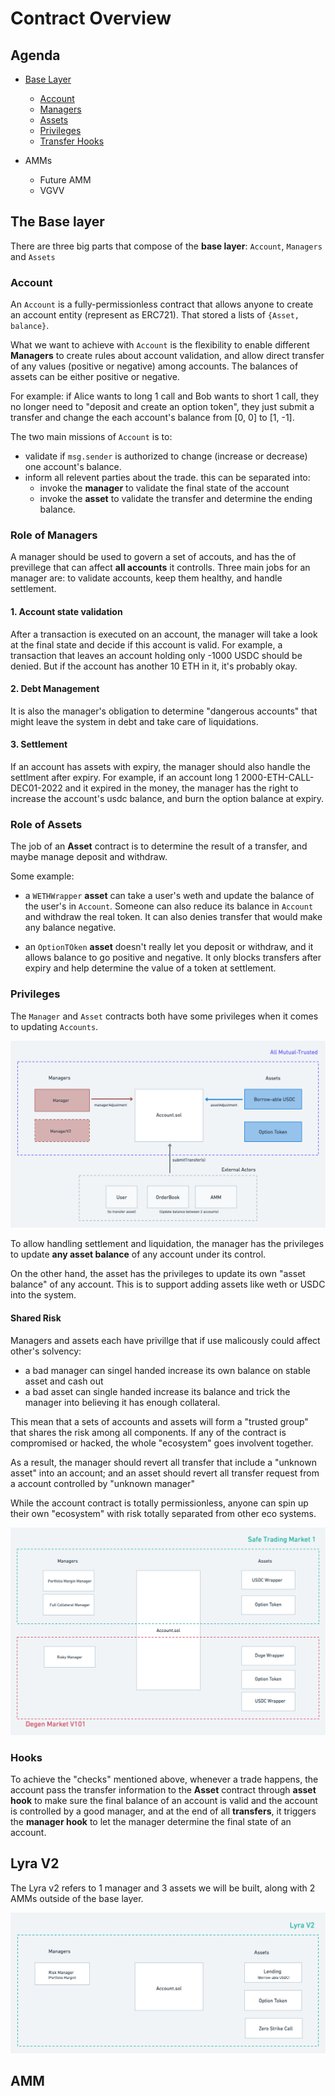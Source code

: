 # Contract Overview

## Agenda

* [Base Layer](#the-base-layer)
  * [Account](#account)  
  * [Managers](#role-of-managers)
  * [Assets](#role-of-assets)
  * [Privileges](#privileges)
  * [Transfer Hooks](#hooks)

* AMMs
  * Future AMM
  * VGVV

## The Base layer

There are three big parts that compose of the **base layer**: `Account`, `Managers` and `Assets`

### Account

An `Account` is a fully-permissionless contract that allows anyone to create an account entity (represent as ERC721). That stored a lists of `{Asset, balance}`.

What we want to achieve with `Account` is the flexibility to enable different **Managers** to create rules about account validation, and allow direct transfer of any values (positive or negative) among accounts. The balances of assets can be either positive or negative.

For example: if Alice wants to long 1 call and Bob wants to short 1 call, they no longer need to "deposit and create an option token", they just submit a transfer and change the each account's balance from [0, 0] to [1, -1].

The two main missions of `Account` is to:

* validate if `msg.sender` is authorized to change (increase or decrease) one account's balance.
* inform all relevent parties about the trade. this can be separated into:
  * invoke the **manager** to validate the final state of the account
  * invoke the **asset** to validate the transfer and determine the ending balance.
  
### Role of **Managers**

A manager should be used to govern a set of accouts, and has the of previllege that can affect **all accounts** it controlls. Three main jobs for an manager are: to validate accounts, keep them healthy, and handle settlement.

#### 1. Account state validation

After a transaction is executed on an account, the manager will take a look at the final state and decide if this account is valid. For example, a transaction that leaves an account holding only -1000 USDC should be denied. But if the account has another 10 ETH in it, it's probably okay. 

#### 2. Debt Management

It is also the manager's obligation to determine "dangerous accounts" that might leave the system in debt and take care of liquidations.

#### 3. Settlement

If an account has assets with expiry, the manager should also handle the settlment after expiry. For example, if an account long 1 2000-ETH-CALL-DEC01-2022 and it expired in the money, the manager has the right to increase the account's usdc balance, and burn the option balance at expiry.

### Role of **Assets**

The job of an **Asset** contract is to determine the result of a transfer, and maybe manage deposit and withdraw.

Some example:

* a `WETHWrapper` **asset** can take a user's weth and update the balance of the user's in `Account`. Someone can also reduce its balance in `Account` and withdraw the real token. It can also denies transfer that would make any balance negative.

* an `OptionTOken` **asset** doesn't really let you deposit or withdraw, and it allows balance to go positive and negative. It only blocks transfers after expiry and help determine the value of a token at settlement.

### Privileges

The `Manager` and `Asset` contracts both have some privileges when it comes to updating `Accounts`.

![adjustment-flow](./imgs/account/adjustment-flow.png)

To allow handling settlement and liquidation, the manager has the privileges to update **any asset balance** of any account under its control.

On the other hand, the asset has the privileges to update its own "asset balance" of any account. This is to support adding assets like weth or USDC into the system.

#### Shared Risk 

Managers and assets each have privillge that if use malicously could affect other's solvency: 

* a bad manager can singel handed increase its own balance on stable asset and cash out
* a bad asset can single handed increase its balance and trick the manager into believing it has enough collateral.

This mean that a sets of accounts and assets will form a "trusted group" that shares the risk among all components. If any of the contract is compromised or hacked, the whole "ecosystem" goes involvent together.

As a result, the manager should revert all transfer that include a "unknown asset" into an account; and an asset should revert all transfer request from a account controlled by "unknown manager"


While the account contract is totally permissionless, anyone can spin up their own "ecosystem" with risk totally separated from other eco systems. 

![account-permission](./imgs/account/account-permissions.png)

### Hooks

To achieve the "checks" mentioned above, whenever a trade happens, the account pass the transfer information to the **Asset** contract through **asset hook** to make sure the final balance of an account is valid and the account is controlled by a good manager, and at the end of all **transfers**, it triggers the **manager hook** to let the manager determine the final state of an account.

## Lyra V2

The Lyra v2 refers to 1 manager and 3 assets we will be built, along with 2 AMMs outside of the base layer.

![](./imgs/account/v2-scope.png)

## AMM